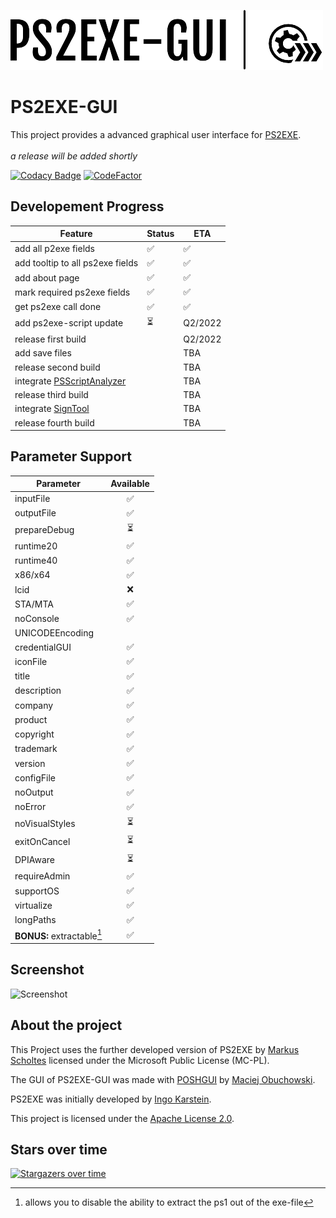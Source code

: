 ![Logo](https://github.com/Hope-IT-Works/PS2EXE-GUI/blob/main/resources/graphics/logo/logo_header_small.png?raw=true)

# PS2EXE-GUI
This project provides a advanced graphical user interface for [PS2EXE](https://github.com/MScholtes/TechNet-Gallery/tree/master/PS2EXE-GUI).<br><br>
_a release will be added shortly_

[![Codacy Badge](https://api.codacy.com/project/badge/Grade/fc8ed47195754619a1c99179ba1e11a7)](https://app.codacy.com/manual/Hope-IT-Works/PS2EXE-GUI?utm_source=github.com&utm_medium=referral&utm_content=Hope-IT-Works/PS2EXE-GUI&utm_campaign=Badge_Grade_Settings)
[![CodeFactor](https://www.codefactor.io/repository/github/hope-it-works/ps2exe-gui/badge)](https://www.codefactor.io/repository/github/hope-it-works/ps2exe-gui)

## Developement Progress
| Feature                          | Status | ETA |
|----------------------------------|--------|-----|
| add all p2exe fields             | ✅     | ✅ |
| add tooltip to all ps2exe fields | ✅     | ✅ |
| add about page                   | ✅     | ✅ |
| mark required ps2exe fields      | ✅     | ✅ |
| get ps2exe call done             | ✅     | ✅ |
| add ps2exe-script update         | ⏳     | Q2/2022 |
| release first build              |        | Q2/2022 |
| add save files                   |        | TBA |
| release second build             |        | TBA |
| integrate [PSScriptAnalyzer](https://github.com/PowerShell/PSScriptAnalyzer) |  | TBA |
| release third build              |        | TBA |
| integrate [SignTool](https://docs.microsoft.com/de-de/dotnet/framework/tools/signtool-exe) |  | TBA |
| release fourth build             |        | TBA |

## Parameter Support
| Parameter | Available |
| --- | :---: |
| inputFile | ✅ |
| outputFile | ✅ |
| prepareDebug | ⏳ |
| runtime20 | ✅ |
| runtime40 | ✅ |
| x86/x64 | ✅ |
| lcid | ❌ |
| STA/MTA | ✅ |
| noConsole | ✅ |
| UNICODEEncoding
| credentialGUI | ✅ |
| iconFile | ✅ |
| title | ✅ |
| description | ✅ |
| company | ✅ |
| product | ✅ |
| copyright | ✅ |
| trademark | ✅ |
| version | ✅ |
| configFile | ✅ |
| noOutput | ✅ |
| noError | ✅ |
| noVisualStyles | ⏳ |
| exitOnCancel | ⏳ |
| DPIAware | ⏳ |
| requireAdmin | ✅ |
| supportOS | ✅ |
| virtualize | ✅ |
| longPaths | ✅ |
| **BONUS:** extractable[^1] | ✅ |

[^1]: allows you to disable the ability to extract the ps1 out of the exe-file

## Screenshot
![Screenshot](https://i.gyazo.com/92f58f0ce691f38e6042537b1a938afd.png)

## About the project
This Project uses the further developed version of PS2EXE by [Markus Scholtes](https://github.com/MScholtes) licensed under the Microsoft Public License (MC-PL).

The GUI of PS2EXE-GUI was made with [POSHGUI](https://poshgui.com) by [Maciej Obuchowski](https://twitter.com/poshgui).

PS2EXE was initially developed by [Ingo Karstein](https://github.com/ikarstein).

This project is licensed under the [Apache License 2.0](https://github.com/Hope-IT-Works/PS2EXE-GUI/blob/main/LICENSE).

## Stars over time
[![Stargazers over time](https://starchart.cc/Hope-IT-Works/PS2EXE-GUI.svg)](https://starchart.cc/Hope-IT-Works/PS2EXE-GUI)
